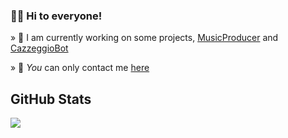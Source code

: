 ### 👋🏻 Hi to everyone!

» 🚧 I am currently working on some projects, [MusicProducer](https://t.me/MusicProducerNews) and [CazzeggioBot](https://t.me/CazzeggioBotNews)

» 💬 _You_ can only contact me [here](https://t.me/TalktoNickBot) 

## GitHub Stats
<a href="https://github.com/null-nick/null-nick">
  <img align="center" src="https://github-readme-stats.vercel.app/api?username=null-nick&show_icons=true&line_height=27&count_private=true&title_color=ff6e96&text_color=f8f8f2&icon_color=79dafa&bg_color=282a36&locale=en&include_all_commits=true" /></a>
